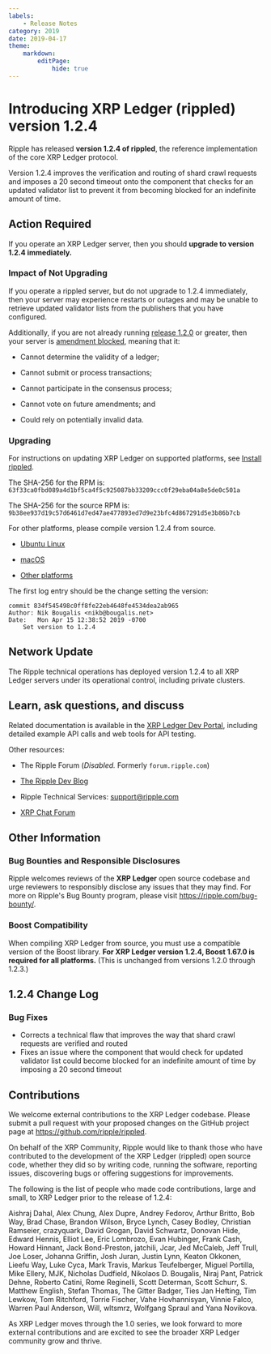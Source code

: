 ```yaml
---
labels:
    - Release Notes
category: 2019
date: 2019-04-17
theme:
    markdown:
        editPage:
            hide: true
---
```

# Introducing XRP Ledger (rippled) version 1.2.4

Ripple has released **version 1.2.4 of rippled**, the reference implementation of the core XRP Ledger protocol.

Version 1.2.4 improves the verification and routing of shard crawl requests and imposes a 20 second timeout onto the component that checks for an updated validator list to prevent it from becoming blocked for an indefinite amount of time.

<!-- BREAK -->

## Action Required

If you operate an XRP Ledger server, then you should **upgrade to version 1.2.4 immediately.**

### Impact of Not Upgrading

If you operate a rippled server, but do not upgrade to 1.2.4 immediately, then your server may experience restarts or outages and may be unable to retrieve updated validator lists from the publishers that you have configured.

Additionally, if you are not already running [release 1.2.0](https://developers.ripple.com/blog/2019/rippled-1.2.0.html) or greater, then your server is [amendment blocked](https://developers.ripple.com/amendments.html#amendment-blocked), meaning that it:

* Cannot determine the validity of a ledger;

* Cannot submit or process transactions;

* Cannot participate in the consensus process;

* Cannot vote on future amendments; and

* Could rely on potentially invalid data.

### Upgrading

For instructions on updating XRP Ledger on supported platforms, see [Install rippled](https://developers.ripple.com/install-rippled.html).

The SHA-256 for the RPM is: `63f33ca0fbd089a4d1bf5ca4f5c925087bb33209ccc0f29eba04a8e5de0c501a`

The SHA-256 for the source RPM is: `9b38ee937d19c57d6461d7ed47ae477893ed7d9e23bfc4d867291d5e3b86b7cb`

For other platforms, please compile version 1.2.4 from source.

* [Ubuntu Linux](https://developers.ripple.com/build-run-rippled-ubuntu.html)

* [macOS](https://developers.ripple.com/build-run-rippled-macos.html)

* [Other platforms](https://github.com/ripple/rippled/tree/master/Builds)

The first log entry should be the change setting the version:

    commit 834f545498c0ff8fe22eb4648fe4534dea2ab965
    Author: Nik Bougalis <nikb@bougalis.net>
    Date:   Mon Apr 15 12:38:52 2019 -0700
        Set version to 1.2.4


## Network Update

The Ripple technical operations has deployed version 1.2.4 to all XRP Ledger servers under its operational control, including private clusters.


## Learn, ask questions, and discuss

Related documentation is available in the [XRP Ledger Dev Portal](https://developers.ripple.com/), including detailed example API calls and web tools for API testing.

Other resources:

* The Ripple Forum (_Disabled._ Formerly `forum.ripple.com`)

* [The Ripple Dev Blog](https://developers.ripple.com/blog/)

* Ripple Technical Services: <support@ripple.com>

* [XRP Chat Forum](http://www.xrpchat.com/)

## Other Information

### Bug Bounties and Responsible Disclosures

Ripple welcomes reviews of the **XRP Ledger** open source codebase and urge reviewers to responsibly disclose any issues that they may find. For more on Ripple's Bug Bounty program, please visit <https://ripple.com/bug-bounty/>.

### Boost Compatibility

When compiling XRP Ledger from source, you must use a compatible version of the Boost library. **For XRP Ledger version 1.2.4, Boost 1.67.0 is required for all platforms.** (This is unchanged from versions 1.2.0 through 1.2.3.)

## 1.2.4 Change Log

### Bug Fixes

- Corrects a technical flaw that improves the way that shard crawl requests are verified and routed
- Fixes an issue where the component that would check for updated validator list could become blocked for an indefinite amount of time by imposing a 20 second timeout


## Contributions

We welcome external contributions to the XRP Ledger codebase. Please submit a pull request with your proposed changes on the GitHub project page at <https://github.com/ripple/rippled>.

On behalf of the XRP Community, Ripple would like to thank those who have contributed to the development of the XRP Ledger (rippled) open source code, whether they did so by writing code, running the software, reporting issues, discovering bugs or offering suggestions for improvements.

The following is the list of people who made code contributions, large and small, to XRP Ledger prior to the release of 1.2.4:

Aishraj Dahal, Alex Chung, Alex Dupre, Andrey Fedorov, Arthur Britto, Bob Way, Brad Chase, Brandon Wilson, Bryce Lynch, Casey Bodley, Christian Ramseier, crazyquark, David Grogan, David Schwartz, Donovan Hide, Edward Hennis, Elliot Lee, Eric Lombrozo, Evan Hubinger, Frank Cash, Howard Hinnant, Jack Bond-Preston, jatchili, Jcar, Jed McCaleb, Jeff Trull, Joe Loser, Johanna Griffin, Josh Juran, Justin Lynn, Keaton Okkonen, Lieefu Way, Luke Cyca, Mark Travis, Markus Teufelberger, Miguel Portilla, Mike Ellery, MJK, Nicholas Dudfield, Nikolaos D. Bougalis, Niraj Pant, Patrick Dehne, Roberto Catini, Rome Reginelli, Scott Determan, Scott Schurr, S. Matthew English, Stefan Thomas, The Gitter Badger, Ties Jan Hefting, Tim Lewkow, Tom Ritchford, Torrie Fischer, Vahe Hovhannisyan, Vinnie Falco, Warren Paul Anderson, Will, wltsmrz, Wolfgang Spraul and Yana Novikova.

As XRP Ledger moves through the 1.0 series, we look forward to more external contributions and are excited to see the broader XRP Ledger community grow and thrive.
